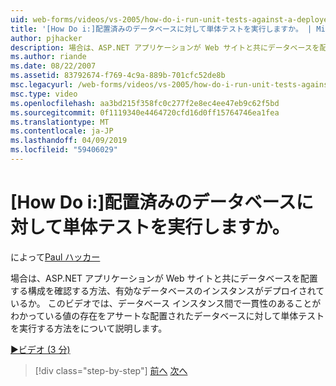 ```yaml
---
uid: web-forms/videos/vs-2005/how-do-i-run-unit-tests-against-a-deployed-database
title: '[How Do i:]配置済みのデータベースに対して単体テストを実行しますか。 | Microsoft Docs'
author: pjhacker
description: 場合は、ASP.NET アプリケーションが Web サイトと共にデータベースを配置する構成を確認する方法、有効なデータベースのインスタンスがデプロイされているか?.
ms.author: riande
ms.date: 08/22/2007
ms.assetid: 83792674-f769-4c9a-889b-701cfc52de8b
msc.legacyurl: /web-forms/videos/vs-2005/how-do-i-run-unit-tests-against-a-deployed-database
msc.type: video
ms.openlocfilehash: aa3bd215f358fc0c277f2e8ec4ee47eb9c62f5bd
ms.sourcegitcommit: 0f1119340e4464720cfd16d0ff15764746ea1fea
ms.translationtype: MT
ms.contentlocale: ja-JP
ms.lasthandoff: 04/09/2019
ms.locfileid: "59406029"
---
```

# <a name="how-do-i-run-unit-tests-against-a-deployed-database"></a>[How Do i:]配置済みのデータベースに対して単体テストを実行しますか。

によって[Paul ハッカー](https://github.com/pjhacker)

場合は、ASP.NET アプリケーションが Web サイトと共にデータベースを配置する構成を確認する方法、有効なデータベースのインスタンスがデプロイされているか。 このビデオでは、データベース インスタンス間で一貫性のあることがわかっている値の存在をアサートな配置されたデータベースに対して単体テストを実行する方法をについて説明します。

[&#9654;ビデオ (3 分)](https://channel9.msdn.com/Blogs/ASP-NET-Site-Videos/how-do-i-run-unit-tests-against-a-deployed-database)

> [!div class="step-by-step"]
> [前へ](how-do-i-deploy-a-web-application-during-a-team-build.md)
> [次へ](how-do-i-enable-code-coverage-and-profiling-in-production-applications.md)
